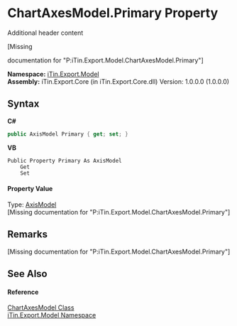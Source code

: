# ChartAxesModel.Primary Property 
Additional header content 

\[Missing <summary> documentation for "P:iTin.Export.Model.ChartAxesModel.Primary"\]

**Namespace:**&nbsp;<a href="ef57ffcc-e95e-b212-5a46-9aa6f5a3511f">iTin.Export.Model</a><br />**Assembly:**&nbsp;iTin.Export.Core (in iTin.Export.Core.dll) Version: 1.0.0.0 (1.0.0.0)

## Syntax

**C#**<br />
``` C#
public AxisModel Primary { get; set; }
```

**VB**<br />
``` VB
Public Property Primary As AxisModel
	Get
	Set
```


#### Property Value
Type: <a href="5c5b7150-a217-cca1-e187-5b2b85cc83fe">AxisModel</a><br />\[Missing <value> documentation for "P:iTin.Export.Model.ChartAxesModel.Primary"\]

## Remarks
\[Missing <remarks> documentation for "P:iTin.Export.Model.ChartAxesModel.Primary"\]

## See Also


#### Reference
<a href="1d8547ce-0270-dd2c-e0e4-007ddc9c007c">ChartAxesModel Class</a><br /><a href="ef57ffcc-e95e-b212-5a46-9aa6f5a3511f">iTin.Export.Model Namespace</a><br />